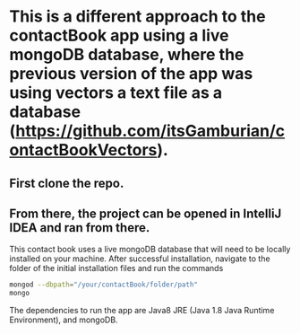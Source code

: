 # This is a different approach to the contactBook app using a live mongoDB database, where the previous version of the app was using vectors a text file as a database (https://github.com/itsGamburian/contactBookVectors).

## First clone the repo.
## From there, the project can be opened in IntelliJ IDEA and ran from there.

This contact book uses a live mongoDB database that will need to be locally installed on your machine. After successful installation, navigate to the folder of the initial installation files and run the commands

```bash
mongod --dbpath="/your/contactBook/folder/path"
mongo
```

The dependencies to run the app are Java8 JRE (Java 1.8 Java Runtime Environment), and mongoDB.
